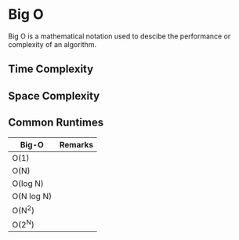 # Big O
Big O is a mathematical notation used to descibe the performance or complexity of an algorithm.

## Time Complexity

## Space Complexity

## Common Runtimes
|Big-O|Remarks|
|-----|-------|
|O(1)|  |
|O(N) |  |
|O(log N) |  |
|O(N log N) |  |
|O(N<sup>2</sup>)|  |
|O(2<sup>N</sup>)|  |